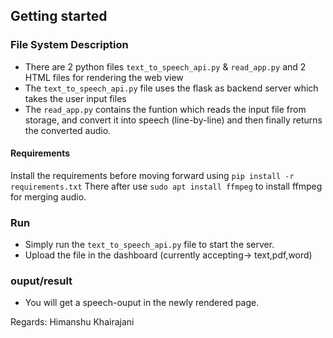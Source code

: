 ## Getting started
### File System Description
- There are 2 python files ```text_to_speech_api.py``` & ```read_app.py``` and 2 HTML files for rendering the web view
- The ```text_to_speech_api.py``` file uses the flask as backend server which takes the user input files
-  The ```read_app.py``` contains the funtion which reads the input file from storage, and convert it into speech (line-by-line) and then finally returns the converted audio.

#### Requirements
Install the requirements before moving forward using  ```pip install -r requirements.txt```
There after use ```sudo apt install ffmpeg``` to install ffmpeg for merging audio.

### Run
- Simply run the ```text_to_speech_api.py``` file to start the server.
- Upload the file in the dashboard (currently accepting-> text,pdf,word)

### ouput/result
- You will get a speech-ouput in the newly rendered page.
<!-- - An output file named as ```output.txt``` will be formed and all the outputs are appended line-by-line -->


Regards: Himanshu Khairajani